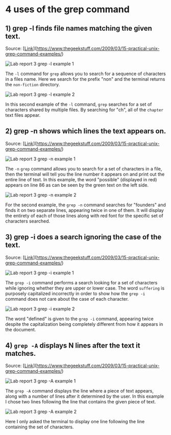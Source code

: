 # 4 uses of the grep command

## 1) grep -l finds file names matching the given text.
   Source: [[Link](https://www.thegeekstuff.com/2009/03/15-practical-unix-grep-command-examples/)](https://www.thegeekstuff.com/2009/03/15-practical-unix-grep-command-examples/)

![Lab report 3 grep -l example 1](https://user-images.githubusercontent.com/122496390/218268260-f3643999-5758-4d9b-857d-c811cff29578.png)

The `-l` command for `grep` allows you to search for a sequence of characters in a files name. Here we search for the prefix "non" and the terminal returns the `non-fiction` directory.

![Lab report 3 grep -l example 2](https://user-images.githubusercontent.com/122496390/218268276-a9434976-48f4-49d8-8286-c2226f6b55d6.png)

In this second example of the `-l` command, `grep` searches for a set of characters shared by multiple files. By searching for "ch", all of the `chapter` text files appear.

## 2) grep -n shows which lines the text appears on.
   Source: [[Link](https://www.thegeekstuff.com/2009/03/15-practical-unix-grep-command-examples/)](https://www.thegeekstuff.com/2009/03/15-practical-unix-grep-command-examples/)

![Lab report 3 grep -n example 1](https://user-images.githubusercontent.com/122496390/218268285-2744dfae-ff3d-4837-9072-6ab28a0f6e88.png)

The `-n` `grep` command allows you to search for a set of characters in a file, then the terminal will tell you the line number it appears on and print out the entire line of text. In this example, the word "possible" (displayed in red) appears on line 86 as can be seen by the green text on the left side.

![Lab report 3 grep -n example 2](https://user-images.githubusercontent.com/122496390/218268292-f9b8d31b-146c-42a6-8e9c-a52588f4b189.png)

For the second example, the `grep -n` command searches for "founders" and finds it on two separate lines, appearing twice in one of them. It will display the entirety of each of those lines along with red font for the specific set of characters searched.

## 3) grep -i does a search ignoring the case of the text.
   Source: [[Link](https://www.thegeekstuff.com/2009/03/15-practical-unix-grep-command-examples/)](https://www.thegeekstuff.com/2009/03/15-practical-unix-grep-command-examples/)

![Lab report 3 grep -i example 1](https://user-images.githubusercontent.com/122496390/218268302-40bf899c-072b-4cb5-b30c-2e428f7bbf44.png)

The `grep -i` command performs a search looking for a set of characters while ignoring whether they are upper or lower case. The word `suffering` is purposely capitalized incorrectly in order to show how the `grep -i` command does not care about the case of each character.

![Lab report 3 grep -i example 2](https://user-images.githubusercontent.com/122496390/218268305-bd273d52-8442-467c-8611-a5770c365b88.png)

The word "defined" is given to the `grep -i` command, appearing twice despite the capitalization being completely different from how it appears in the document.

## 4) `grep -A` displays N lines after the text it matches.
   Source: [[Link](https://www.thegeekstuff.com/2009/03/15-practical-unix-grep-command-examples/)](https://www.thegeekstuff.com/2009/03/15-practical-unix-grep-command-examples/)

![Lab report 3 grep -A example 1](https://user-images.githubusercontent.com/122496390/218268308-aad3d60b-18f7-4552-b211-9029bd4a5bf7.png)

The `grep -A` command displays the line where a piece of text appears, along with a number of lines after it determined by the user. In this example I chose two lines following the line that contains the given piece of text.

![Lab report 3 grep -A example 2](https://user-images.githubusercontent.com/122496390/218268311-acd54f6d-2f31-4ef8-b7bf-77fe154f6f83.png)

Here I only asked the terminal to display one line following the line containing the set of characters.

